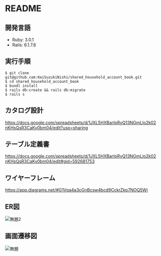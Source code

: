 # README
## 開発言語
* Ruby: 3.0.1
* Rails: 6.1.7.6
## 実行手順
```
$ git clone git@github.com:KeiSuzukiNishi/shared_household_account_book.git
$ cd shared_household_account_book
$ bundl install
$ rails db:create && rails db:migrate
$ rails s
```
## カタログ設計
https://docs.google.com/spreadsheets/d/1JXL5HXBarIpRyQ13NGmLlo2k02nKHsQsR3CaKy0bm04/edit?usp=sharing
## テーブル定義書
https://docs.google.com/spreadsheets/d/1JXL5HXBarIpRyQ13NGmLlo2k02nKHsQsR3CaKy0bm04/edit#gid=592681753
## ワイヤーフレーム
https://app.diagrams.net/#G1Vqa4a3cGnBcsw4bcd9CckrZkp7NOQ5Wj
## ER図
![無題2](https://github.com/KeiSuzukiNishi/shared_household_account_book/assets/113779940/20dcb18a-45f5-43a1-9773-01921ef64503)
## 画面遷移図
![無題](https://github.com/KeiSuzukiNishi/shared_household_account_book/assets/113779940/92e28c4a-f67e-472f-b662-f2c01d024894)
